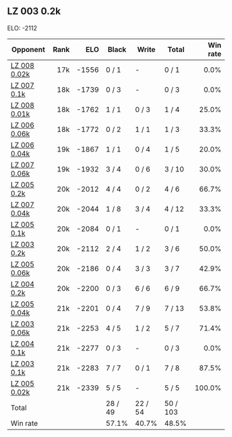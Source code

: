 ## LZ 003 0.2k ##

ELO: -2112

Opponent | Rank | ELO | Black | Write | Total | Win rate
---------|-----:|----:|-------|-------|-------|-------:
[LZ 008 0.02k](LZ%20008%200.02k.md) | 17k | -1556 | 0 / 1 | - | 0 / 1 | 0.0%
[LZ 007 0.1k](LZ%20007%200.1k.md) | 18k | -1739 | 0 / 3 | - | 0 / 3 | 0.0%
[LZ 008 0.01k](LZ%20008%200.01k.md) | 18k | -1762 | 1 / 1 | 0 / 3 | 1 / 4 | 25.0%
[LZ 006 0.06k](LZ%20006%200.06k.md) | 18k | -1772 | 0 / 2 | 1 / 1 | 1 / 3 | 33.3%
[LZ 006 0.04k](LZ%20006%200.04k.md) | 19k | -1867 | 1 / 1 | 0 / 4 | 1 / 5 | 20.0%
[LZ 007 0.06k](LZ%20007%200.06k.md) | 19k | -1932 | 3 / 4 | 0 / 6 | 3 / 10 | 30.0%
[LZ 005 0.2k](LZ%20005%200.2k.md) | 20k | -2012 | 4 / 4 | 0 / 2 | 4 / 6 | 66.7%
[LZ 007 0.04k](LZ%20007%200.04k.md) | 20k | -2044 | 1 / 8 | 3 / 4 | 4 / 12 | 33.3%
[LZ 005 0.1k](LZ%20005%200.1k.md) | 20k | -2084 | 0 / 1 | - | 0 / 1 | 0.0%
[LZ 003 0.2k](LZ%20003%200.2k.md) | 20k | -2112 | 2 / 4 | 1 / 2 | 3 / 6 | 50.0%
[LZ 005 0.06k](LZ%20005%200.06k.md) | 20k | -2186 | 0 / 4 | 3 / 3 | 3 / 7 | 42.9%
[LZ 004 0.2k](LZ%20004%200.2k.md) | 20k | -2200 | 0 / 3 | 6 / 6 | 6 / 9 | 66.7%
[LZ 005 0.04k](LZ%20005%200.04k.md) | 21k | -2201 | 0 / 4 | 7 / 9 | 7 / 13 | 53.8%
[LZ 003 0.06k](LZ%20003%200.06k.md) | 21k | -2253 | 4 / 5 | 1 / 2 | 5 / 7 | 71.4%
[LZ 004 0.1k](LZ%20004%200.1k.md) | 21k | -2277 | 0 / 3 | - | 0 / 3 | 0.0%
[LZ 003 0.1k](LZ%20003%200.1k.md) | 21k | -2283 | 7 / 7 | 0 / 1 | 7 / 8 | 87.5%
[LZ 005 0.02k](LZ%20005%200.02k.md) | 21k | -2339 | 5 / 5 | - | 5 / 5 | 100.0%
Total | | | 28 / 49 | 22 / 54 | 50 / 103 | 
Win rate| | | 57.1% | 40.7% | 48.5% | 
